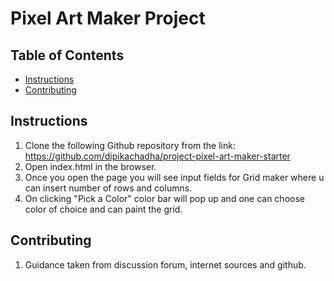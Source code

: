 # Pixel Art Maker Project

## Table of Contents

* [Instructions](#instructions)
* [Contributing](#contributing)

## Instructions

1. Clone the following Github repository from the link: https://github.com/dipikachadha/project-pixel-art-maker-starter
2. Open index.html in the browser.
3. Once you open the page you will see input fields for Grid maker where u can insert number of rows and columns.
4. On clicking "Pick a Color" color bar will pop up and one can choose color of choice and can paint the grid.



## Contributing
1. Guidance taken from discussion forum, internet sources and github.
